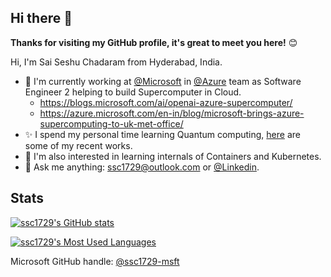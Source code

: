 ## Hi there 👋

**Thanks for visiting my GitHub profile, it's great to meet you here!** 😊

Hi, I'm Sai Seshu Chadaram from Hyderabad, India. 

- 🔭 I'm currently working at [@Microsoft](https://github.com/microsoft) in [@Azure](https://github.com/Azure) team as Software Engineer 2 helping to build Supercomputer in Cloud.
    - https://blogs.microsoft.com/ai/openai-azure-supercomputer/
    - https://azure.microsoft.com/en-in/blog/microsoft-brings-azure-supercomputing-to-uk-met-office/
- ✨ I spend my personal time learning Quantum computing, [here](https://github.com/bits-and-electrons) are some of my recent works.
- 🌱 I'm also interested in learning internals of Containers and Kubernetes.
- 💬 Ask me anything: [ssc1729@outlook.com](mailto:ssc1729@outlook.com) or [@Linkedin](https://www.linkedin.com/in/ssc1729/).

## **Stats**  

[![ssc1729's GitHub stats](https://github-readme-stats.vercel.app/api?username=ssc1729&theme=dark&count_private=true&show_icons=true)](https://github.com/ssc1729)

[![ssc1729's Most Used Languages](https://github-readme-stats.vercel.app/api/top-langs/?username=ssc1729&hide=html&theme=dark&layout=compact&count_private=true&show_icons=true)](https://github.com/ssc1729)

Microsoft GitHub handle: [@ssc1729-msft](https://github.com/ssc1729-msft)
